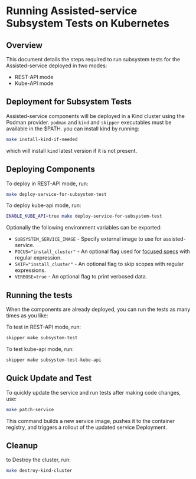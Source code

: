 # Running Assisted-service Subsystem Tests on Kubernetes

## Overview

This document details the steps required to run subsystem tests for the Assisted-service deployed in two modes:
- REST-API mode
- Kube-API mode

## Deployment for Subsystem Tests

Assisted-service components will be deployed in a Kind cluster using the Podman provider. 
`podman` and `kind` and `skipper` executables must be available in the $PATH.
you can install kind by running:

```bash
make install-kind-if-needed
```
which will install `kind` latest version if it is not present.

## Deploying Components

To deploy in REST-API mode, run:

```bash
make deploy-service-for-subsystem-test
```

To deploy kube-api mode, run:

```bash
ENABLE_KUBE_API=true make deploy-service-for-subsystem-test
```

Optionally the following environment variables can be exported:

* `SUBSYSTEM_SERVICE_IMAGE` - Specify external image to use for assisted-service.
* `FOCUS="install_cluster"` - An optional flag used for [focused specs](https://onsi.github.io/ginkgo/#focused-specs) with regular expression.
* `SKIP="install_cluster"` - An optional flag to skip scopes with regular expressions.
* `VERBOSE=true` - An optional flag to print verbosed data.

## Running the tests

When the components are already deployed, you can run the tests as many times as you like:

To test in REST-API mode, run:

```bash
skipper make subsystem-test
```

To test kube-api mode, run:

```bash
skipper make subsystem-test-kube-api
```

## Quick Update and Test

To quickly update the service and run tests after making code changes, use:

```bash
make patch-service
```

This command builds a new service image, pushes it to the container registry, and triggers a rollout of the updated service Deployment.

## Cleanup

to Destroy the cluster, run:

```bash
make destroy-kind-cluster
```
